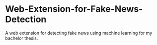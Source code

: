 # Web-Extension-for-Fake-News-Detection
A web extension for detecting fake news using machine learning for my bachelor thesis.
